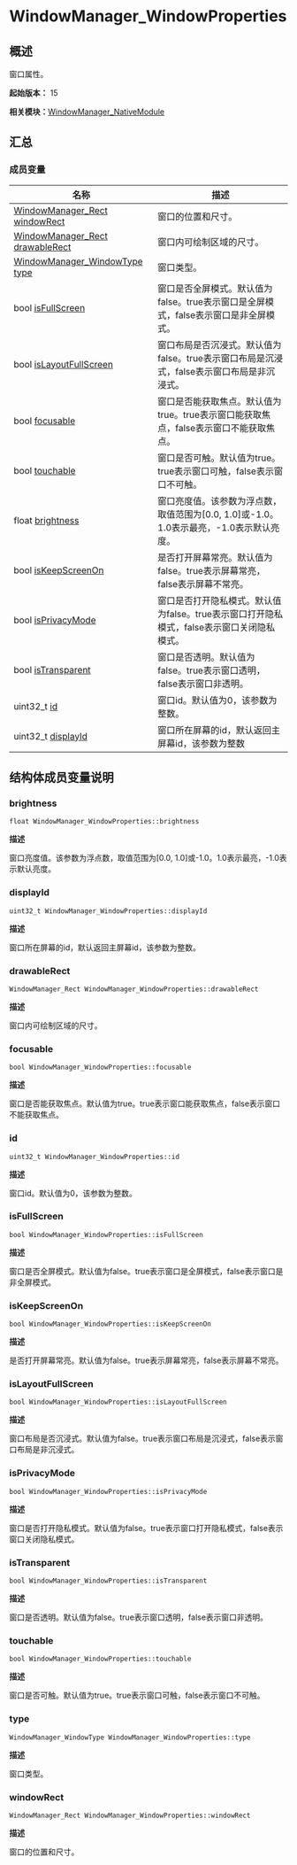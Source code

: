 # WindowManager_WindowProperties


## 概述

窗口属性。

**起始版本：** 15

**相关模块：**[WindowManager_NativeModule](_window_manager___native_module.md)


## 汇总


### 成员变量

| 名称 | 描述 |
| -------- | -------- |
| [WindowManager_Rect](_window_manager___rect.md)  [windowRect](#windowrect) | 窗口的位置和尺寸。 |
| [WindowManager_Rect](_window_manager___rect.md)  [drawableRect](#drawablerect) | 窗口内可绘制区域的尺寸。 |
| [WindowManager_WindowType](_window_manager___native_module.md#windowmanager_windowtype)  [type](#type) | 窗口类型。 |
| bool [isFullScreen](#isfullscreen) | 窗口是否全屏模式。默认值为false。true表示窗口是全屏模式，false表示窗口是非全屏模式。 |
| bool [isLayoutFullScreen](#islayoutfullscreen) | 窗口布局是否沉浸式。默认值为false。true表示窗口布局是沉浸式，false表示窗口布局是非沉浸式。 |
| bool [focusable](#focusable) | 窗口是否能获取焦点。默认值为true。true表示窗口能获取焦点，false表示窗口不能获取焦点。 |
| bool [touchable](#touchable) | 窗口是否可触。默认值为true。true表示窗口可触，false表示窗口不可触。 |
| float [brightness](#brightness) | 窗口亮度值。该参数为浮点数，取值范围为[0.0, 1.0]或-1.0。1.0表示最亮，-1.0表示默认亮度。 |
| bool [isKeepScreenOn](#iskeepscreenon) | 是否打开屏幕常亮。默认值为false。true表示屏幕常亮，false表示屏幕不常亮。 |
| bool [isPrivacyMode](#isprivacymode) | 窗口是否打开隐私模式。默认值为false。true表示窗口打开隐私模式，false表示窗口关闭隐私模式。 |
| bool [isTransparent](#istransparent) | 窗口是否透明。默认值为false。true表示窗口透明，false表示窗口非透明。 |
| uint32_t [id](#id) | 窗口id。默认值为0，该参数为整数。 |
| uint32_t [displayId](#displayid) | 窗口所在屏幕的id，默认返回主屏幕id，该参数为整数 |


## 结构体成员变量说明


### brightness

```
float WindowManager_WindowProperties::brightness
```

**描述**

窗口亮度值。该参数为浮点数，取值范围为[0.0, 1.0]或-1.0。1.0表示最亮，-1.0表示默认亮度。


### displayId

```
uint32_t WindowManager_WindowProperties::displayId
```

**描述**

窗口所在屏幕的id，默认返回主屏幕id，该参数为整数。


### drawableRect

```
WindowManager_Rect WindowManager_WindowProperties::drawableRect
```

**描述**

窗口内可绘制区域的尺寸。


### focusable

```
bool WindowManager_WindowProperties::focusable
```

**描述**

窗口是否能获取焦点。默认值为true。true表示窗口能获取焦点，false表示窗口不能获取焦点。


### id

```
uint32_t WindowManager_WindowProperties::id
```

**描述**

窗口id。默认值为0，该参数为整数。


### isFullScreen

```
bool WindowManager_WindowProperties::isFullScreen
```

**描述**

窗口是否全屏模式。默认值为false。true表示窗口是全屏模式，false表示窗口是非全屏模式。


### isKeepScreenOn

```
bool WindowManager_WindowProperties::isKeepScreenOn
```

**描述**

是否打开屏幕常亮。默认值为false。true表示屏幕常亮，false表示屏幕不常亮。


### isLayoutFullScreen

```
bool WindowManager_WindowProperties::isLayoutFullScreen
```

**描述**

窗口布局是否沉浸式。默认值为false。true表示窗口布局是沉浸式，false表示窗口布局是非沉浸式。


### isPrivacyMode

```
bool WindowManager_WindowProperties::isPrivacyMode
```

**描述**

窗口是否打开隐私模式。默认值为false。true表示窗口打开隐私模式，false表示窗口关闭隐私模式。


### isTransparent

```
bool WindowManager_WindowProperties::isTransparent
```

**描述**

窗口是否透明。默认值为false。true表示窗口透明，false表示窗口非透明。


### touchable

```
bool WindowManager_WindowProperties::touchable
```

**描述**

窗口是否可触。默认值为true。true表示窗口可触，false表示窗口不可触。


### type

```
WindowManager_WindowType WindowManager_WindowProperties::type
```

**描述**

窗口类型。


### windowRect

```
WindowManager_Rect WindowManager_WindowProperties::windowRect
```

**描述**

窗口的位置和尺寸。
